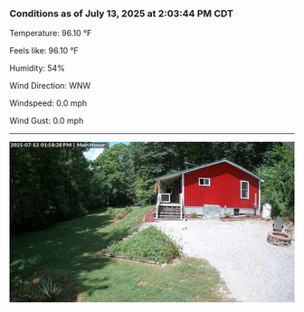 ### Conditions as of July 13, 2025 at 2:03:44 PM CDT 

Temperature: 96.10 &deg;F

Feels like: 96.10 &deg;F

Humidity: 54%

Wind Direction: WNW

Windspeed: 0.0 mph

Wind Gust: 0.0 mph

---

<img src="./images/latest.jpeg"/>

